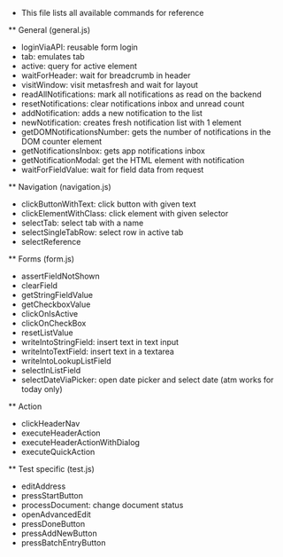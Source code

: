 * This file lists all available commands for reference

** General (general.js)

- loginViaAPI: reusable form login
- tab: emulates tab
- active: query for active element
- waitForHeader: wait for breadcrumb in header
- visitWindow: visit metasfresh and wait for layout
- readAllNotifications: mark all notifications as read on the backend
- resetNotifications: clear notifications inbox and unread count
- addNotification: adds a new notification to the list
- newNotification: creates fresh notification list with 1 element
- getDOMNotificationsNumber: gets the number of notifications in the
  DOM counter element
- getNotificationsInbox: gets app notifications inbox
- getNotificationModal: get the HTML element with notification
- waitForFieldValue: wait for field data from request

** Navigation (navigation.js)

- clickButtonWithText: click button with given text
- clickElementWithClass: click element with given selector
- selectTab: select tab with a name
- selectSingleTabRow: select row in active tab
- selectReference

** Forms (form.js)

- assertFieldNotShown
- clearField
- getStringFieldValue
- getCheckboxValue
- clickOnIsActive
- clickOnCheckBox
- resetListValue
- writeIntoStringField: insert text in text input
- writeIntoTextField: insert text in a textarea
- writeIntoLookupListField
- selectInListField
- selectDateViaPicker: open date picker and select date (atm works for today only)

** Action

- clickHeaderNav
- executeHeaderAction
- executeHeaderActionWithDialog
- executeQuickAction

** Test specific (test.js)

- editAddress
- pressStartButton
- processDocument: change document status
- openAdvancedEdit
- pressDoneButton
- pressAddNewButton
- pressBatchEntryButton

